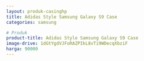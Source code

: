 ```yaml
---
layout: produk-casinghp
title: Adidas Style Samsung Galaxy S9 Case
categories: samsung

# Produk
product-title: Adidas Style Samsung Galaxy S9 Case
image-drive: 1dGtYgdVJFoRAZPIkL8vTi9WDecqXbziF
harga: 90000
---
```

